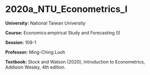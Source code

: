 # **2020a_NTU_Econometrics_I**

**University:** National Taiwan University

**Course:** Economics:empirical Study and Forecasting (I) 

**Session:** 109-1

**Professor:** Ming-Ching Luoh

**Textbook:** Stock and Watson (2020), Introduction to Econometrics, Addision Wesley, 4th edition.
